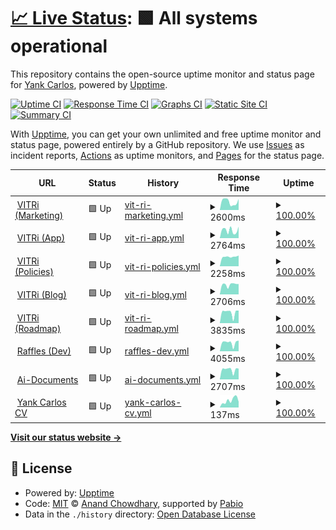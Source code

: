 # [📈 Live Status](https://demo.upptime.js.org): <!--live status--> **🟩 All systems operational**

This repository contains the open-source uptime monitor and status page for [Yank Carlos](https://yank-cv.vercel.app/), powered by [Upptime](https://github.com/upptime/upptime).

[![Uptime CI](https://github.com/nubo94/upptime/workflows/Uptime%20CI/badge.svg)](https://github.com/nubo94/upptime/actions?query=workflow%3A%22Uptime+CI%22)
[![Response Time CI](https://github.com/nubo94/upptime/workflows/Response%20Time%20CI/badge.svg)](https://github.com/nubo94/upptime/actions?query=workflow%3A%22Response+Time+CI%22)
[![Graphs CI](https://github.com/nubo94/upptime/workflows/Graphs%20CI/badge.svg)](https://github.com/nubo94/upptime/actions?query=workflow%3A%22Graphs+CI%22)
[![Static Site CI](https://github.com/nubo94/upptime/workflows/Static%20Site%20CI/badge.svg)](https://github.com/nubo94/upptime/actions?query=workflow%3A%22Static+Site+CI%22)
[![Summary CI](https://github.com/nubo94/upptime/workflows/Summary%20CI/badge.svg)](https://github.com/nubo94/upptime/actions?query=workflow%3A%22Summary+CI%22)

With [Upptime](https://upptime.js.org), you can get your own unlimited and free uptime monitor and status page, powered entirely by a GitHub repository. We use [Issues](https://github.com/nubo94/upptime/issues) as incident reports, [Actions](https://github.com/nubo94/upptime/actions) as uptime monitors, and [Pages](https://demo.upptime.js.org) for the status page.

<!--start: status pages-->
<!-- This summary is generated by Upptime (https://github.com/upptime/upptime) -->
<!-- Do not edit this manually, your changes will be overwritten -->
<!-- prettier-ignore -->
| URL | Status | History | Response Time | Uptime |
| --- | ------ | ------- | ------------- | ------ |
| <img alt="" src="https://icons.duckduckgo.com/ip3/vitri.store.ico" height="13"> [VITRi (Marketing)](https://vitri.store) | 🟩 Up | [vit-ri-marketing.yml](https://github.com/nubo94/upptime/commits/HEAD/history/vit-ri-marketing.yml) | <details><summary><img alt="Response time graph" src="./graphs/vit-ri-marketing/response-time-week.png" height="20"> 2600ms</summary><br><a href="https://nubo94.github.io/upptime/history/vit-ri-marketing"><img alt="Response time 2804" src="https://img.shields.io/endpoint?url=https%3A%2F%2Fraw.githubusercontent.com%2Fnubo94%2Fupptime%2FHEAD%2Fapi%2Fvit-ri-marketing%2Fresponse-time.json"></a><br><a href="https://nubo94.github.io/upptime/history/vit-ri-marketing"><img alt="24-hour response time 3445" src="https://img.shields.io/endpoint?url=https%3A%2F%2Fraw.githubusercontent.com%2Fnubo94%2Fupptime%2FHEAD%2Fapi%2Fvit-ri-marketing%2Fresponse-time-day.json"></a><br><a href="https://nubo94.github.io/upptime/history/vit-ri-marketing"><img alt="7-day response time 2600" src="https://img.shields.io/endpoint?url=https%3A%2F%2Fraw.githubusercontent.com%2Fnubo94%2Fupptime%2FHEAD%2Fapi%2Fvit-ri-marketing%2Fresponse-time-week.json"></a><br><a href="https://nubo94.github.io/upptime/history/vit-ri-marketing"><img alt="30-day response time 2826" src="https://img.shields.io/endpoint?url=https%3A%2F%2Fraw.githubusercontent.com%2Fnubo94%2Fupptime%2FHEAD%2Fapi%2Fvit-ri-marketing%2Fresponse-time-month.json"></a><br><a href="https://nubo94.github.io/upptime/history/vit-ri-marketing"><img alt="1-year response time 2804" src="https://img.shields.io/endpoint?url=https%3A%2F%2Fraw.githubusercontent.com%2Fnubo94%2Fupptime%2FHEAD%2Fapi%2Fvit-ri-marketing%2Fresponse-time-year.json"></a></details> | <details><summary><a href="https://nubo94.github.io/upptime/history/vit-ri-marketing">100.00%</a></summary><a href="https://nubo94.github.io/upptime/history/vit-ri-marketing"><img alt="All-time uptime 99.99%" src="https://img.shields.io/endpoint?url=https%3A%2F%2Fraw.githubusercontent.com%2Fnubo94%2Fupptime%2FHEAD%2Fapi%2Fvit-ri-marketing%2Fuptime.json"></a><br><a href="https://nubo94.github.io/upptime/history/vit-ri-marketing"><img alt="24-hour uptime 100.00%" src="https://img.shields.io/endpoint?url=https%3A%2F%2Fraw.githubusercontent.com%2Fnubo94%2Fupptime%2FHEAD%2Fapi%2Fvit-ri-marketing%2Fuptime-day.json"></a><br><a href="https://nubo94.github.io/upptime/history/vit-ri-marketing"><img alt="7-day uptime 100.00%" src="https://img.shields.io/endpoint?url=https%3A%2F%2Fraw.githubusercontent.com%2Fnubo94%2Fupptime%2FHEAD%2Fapi%2Fvit-ri-marketing%2Fuptime-week.json"></a><br><a href="https://nubo94.github.io/upptime/history/vit-ri-marketing"><img alt="30-day uptime 100.00%" src="https://img.shields.io/endpoint?url=https%3A%2F%2Fraw.githubusercontent.com%2Fnubo94%2Fupptime%2FHEAD%2Fapi%2Fvit-ri-marketing%2Fuptime-month.json"></a><br><a href="https://nubo94.github.io/upptime/history/vit-ri-marketing"><img alt="1-year uptime 99.99%" src="https://img.shields.io/endpoint?url=https%3A%2F%2Fraw.githubusercontent.com%2Fnubo94%2Fupptime%2FHEAD%2Fapi%2Fvit-ri-marketing%2Fuptime-year.json"></a></details>
| <img alt="" src="https://icons.duckduckgo.com/ip3/app.vitri.store.ico" height="13"> [VITRi (App)](https://app.vitri.store) | 🟩 Up | [vit-ri-app.yml](https://github.com/nubo94/upptime/commits/HEAD/history/vit-ri-app.yml) | <details><summary><img alt="Response time graph" src="./graphs/vit-ri-app/response-time-week.png" height="20"> 2764ms</summary><br><a href="https://nubo94.github.io/upptime/history/vit-ri-app"><img alt="Response time 3149" src="https://img.shields.io/endpoint?url=https%3A%2F%2Fraw.githubusercontent.com%2Fnubo94%2Fupptime%2FHEAD%2Fapi%2Fvit-ri-app%2Fresponse-time.json"></a><br><a href="https://nubo94.github.io/upptime/history/vit-ri-app"><img alt="24-hour response time 4038" src="https://img.shields.io/endpoint?url=https%3A%2F%2Fraw.githubusercontent.com%2Fnubo94%2Fupptime%2FHEAD%2Fapi%2Fvit-ri-app%2Fresponse-time-day.json"></a><br><a href="https://nubo94.github.io/upptime/history/vit-ri-app"><img alt="7-day response time 2764" src="https://img.shields.io/endpoint?url=https%3A%2F%2Fraw.githubusercontent.com%2Fnubo94%2Fupptime%2FHEAD%2Fapi%2Fvit-ri-app%2Fresponse-time-week.json"></a><br><a href="https://nubo94.github.io/upptime/history/vit-ri-app"><img alt="30-day response time 2880" src="https://img.shields.io/endpoint?url=https%3A%2F%2Fraw.githubusercontent.com%2Fnubo94%2Fupptime%2FHEAD%2Fapi%2Fvit-ri-app%2Fresponse-time-month.json"></a><br><a href="https://nubo94.github.io/upptime/history/vit-ri-app"><img alt="1-year response time 3149" src="https://img.shields.io/endpoint?url=https%3A%2F%2Fraw.githubusercontent.com%2Fnubo94%2Fupptime%2FHEAD%2Fapi%2Fvit-ri-app%2Fresponse-time-year.json"></a></details> | <details><summary><a href="https://nubo94.github.io/upptime/history/vit-ri-app">100.00%</a></summary><a href="https://nubo94.github.io/upptime/history/vit-ri-app"><img alt="All-time uptime 99.97%" src="https://img.shields.io/endpoint?url=https%3A%2F%2Fraw.githubusercontent.com%2Fnubo94%2Fupptime%2FHEAD%2Fapi%2Fvit-ri-app%2Fuptime.json"></a><br><a href="https://nubo94.github.io/upptime/history/vit-ri-app"><img alt="24-hour uptime 100.00%" src="https://img.shields.io/endpoint?url=https%3A%2F%2Fraw.githubusercontent.com%2Fnubo94%2Fupptime%2FHEAD%2Fapi%2Fvit-ri-app%2Fuptime-day.json"></a><br><a href="https://nubo94.github.io/upptime/history/vit-ri-app"><img alt="7-day uptime 100.00%" src="https://img.shields.io/endpoint?url=https%3A%2F%2Fraw.githubusercontent.com%2Fnubo94%2Fupptime%2FHEAD%2Fapi%2Fvit-ri-app%2Fuptime-week.json"></a><br><a href="https://nubo94.github.io/upptime/history/vit-ri-app"><img alt="30-day uptime 100.00%" src="https://img.shields.io/endpoint?url=https%3A%2F%2Fraw.githubusercontent.com%2Fnubo94%2Fupptime%2FHEAD%2Fapi%2Fvit-ri-app%2Fuptime-month.json"></a><br><a href="https://nubo94.github.io/upptime/history/vit-ri-app"><img alt="1-year uptime 99.97%" src="https://img.shields.io/endpoint?url=https%3A%2F%2Fraw.githubusercontent.com%2Fnubo94%2Fupptime%2FHEAD%2Fapi%2Fvit-ri-app%2Fuptime-year.json"></a></details>
| <img alt="" src="https://icons.duckduckgo.com/ip3/policies.vitri.store.ico" height="13"> [VITRi (Policies)](https://policies.vitri.store) | 🟩 Up | [vit-ri-policies.yml](https://github.com/nubo94/upptime/commits/HEAD/history/vit-ri-policies.yml) | <details><summary><img alt="Response time graph" src="./graphs/vit-ri-policies/response-time-week.png" height="20"> 2258ms</summary><br><a href="https://nubo94.github.io/upptime/history/vit-ri-policies"><img alt="Response time 1885" src="https://img.shields.io/endpoint?url=https%3A%2F%2Fraw.githubusercontent.com%2Fnubo94%2Fupptime%2FHEAD%2Fapi%2Fvit-ri-policies%2Fresponse-time.json"></a><br><a href="https://nubo94.github.io/upptime/history/vit-ri-policies"><img alt="24-hour response time 2521" src="https://img.shields.io/endpoint?url=https%3A%2F%2Fraw.githubusercontent.com%2Fnubo94%2Fupptime%2FHEAD%2Fapi%2Fvit-ri-policies%2Fresponse-time-day.json"></a><br><a href="https://nubo94.github.io/upptime/history/vit-ri-policies"><img alt="7-day response time 2258" src="https://img.shields.io/endpoint?url=https%3A%2F%2Fraw.githubusercontent.com%2Fnubo94%2Fupptime%2FHEAD%2Fapi%2Fvit-ri-policies%2Fresponse-time-week.json"></a><br><a href="https://nubo94.github.io/upptime/history/vit-ri-policies"><img alt="30-day response time 2058" src="https://img.shields.io/endpoint?url=https%3A%2F%2Fraw.githubusercontent.com%2Fnubo94%2Fupptime%2FHEAD%2Fapi%2Fvit-ri-policies%2Fresponse-time-month.json"></a><br><a href="https://nubo94.github.io/upptime/history/vit-ri-policies"><img alt="1-year response time 1885" src="https://img.shields.io/endpoint?url=https%3A%2F%2Fraw.githubusercontent.com%2Fnubo94%2Fupptime%2FHEAD%2Fapi%2Fvit-ri-policies%2Fresponse-time-year.json"></a></details> | <details><summary><a href="https://nubo94.github.io/upptime/history/vit-ri-policies">100.00%</a></summary><a href="https://nubo94.github.io/upptime/history/vit-ri-policies"><img alt="All-time uptime 99.98%" src="https://img.shields.io/endpoint?url=https%3A%2F%2Fraw.githubusercontent.com%2Fnubo94%2Fupptime%2FHEAD%2Fapi%2Fvit-ri-policies%2Fuptime.json"></a><br><a href="https://nubo94.github.io/upptime/history/vit-ri-policies"><img alt="24-hour uptime 100.00%" src="https://img.shields.io/endpoint?url=https%3A%2F%2Fraw.githubusercontent.com%2Fnubo94%2Fupptime%2FHEAD%2Fapi%2Fvit-ri-policies%2Fuptime-day.json"></a><br><a href="https://nubo94.github.io/upptime/history/vit-ri-policies"><img alt="7-day uptime 100.00%" src="https://img.shields.io/endpoint?url=https%3A%2F%2Fraw.githubusercontent.com%2Fnubo94%2Fupptime%2FHEAD%2Fapi%2Fvit-ri-policies%2Fuptime-week.json"></a><br><a href="https://nubo94.github.io/upptime/history/vit-ri-policies"><img alt="30-day uptime 100.00%" src="https://img.shields.io/endpoint?url=https%3A%2F%2Fraw.githubusercontent.com%2Fnubo94%2Fupptime%2FHEAD%2Fapi%2Fvit-ri-policies%2Fuptime-month.json"></a><br><a href="https://nubo94.github.io/upptime/history/vit-ri-policies"><img alt="1-year uptime 99.98%" src="https://img.shields.io/endpoint?url=https%3A%2F%2Fraw.githubusercontent.com%2Fnubo94%2Fupptime%2FHEAD%2Fapi%2Fvit-ri-policies%2Fuptime-year.json"></a></details>
| <img alt="" src="https://icons.duckduckgo.com/ip3/blog.vitri.store.ico" height="13"> [VITRi (Blog)](https://blog.vitri.store) | 🟩 Up | [vit-ri-blog.yml](https://github.com/nubo94/upptime/commits/HEAD/history/vit-ri-blog.yml) | <details><summary><img alt="Response time graph" src="./graphs/vit-ri-blog/response-time-week.png" height="20"> 2706ms</summary><br><a href="https://nubo94.github.io/upptime/history/vit-ri-blog"><img alt="Response time 2408" src="https://img.shields.io/endpoint?url=https%3A%2F%2Fraw.githubusercontent.com%2Fnubo94%2Fupptime%2FHEAD%2Fapi%2Fvit-ri-blog%2Fresponse-time.json"></a><br><a href="https://nubo94.github.io/upptime/history/vit-ri-blog"><img alt="24-hour response time 2847" src="https://img.shields.io/endpoint?url=https%3A%2F%2Fraw.githubusercontent.com%2Fnubo94%2Fupptime%2FHEAD%2Fapi%2Fvit-ri-blog%2Fresponse-time-day.json"></a><br><a href="https://nubo94.github.io/upptime/history/vit-ri-blog"><img alt="7-day response time 2706" src="https://img.shields.io/endpoint?url=https%3A%2F%2Fraw.githubusercontent.com%2Fnubo94%2Fupptime%2FHEAD%2Fapi%2Fvit-ri-blog%2Fresponse-time-week.json"></a><br><a href="https://nubo94.github.io/upptime/history/vit-ri-blog"><img alt="30-day response time 2548" src="https://img.shields.io/endpoint?url=https%3A%2F%2Fraw.githubusercontent.com%2Fnubo94%2Fupptime%2FHEAD%2Fapi%2Fvit-ri-blog%2Fresponse-time-month.json"></a><br><a href="https://nubo94.github.io/upptime/history/vit-ri-blog"><img alt="1-year response time 2408" src="https://img.shields.io/endpoint?url=https%3A%2F%2Fraw.githubusercontent.com%2Fnubo94%2Fupptime%2FHEAD%2Fapi%2Fvit-ri-blog%2Fresponse-time-year.json"></a></details> | <details><summary><a href="https://nubo94.github.io/upptime/history/vit-ri-blog">100.00%</a></summary><a href="https://nubo94.github.io/upptime/history/vit-ri-blog"><img alt="All-time uptime 99.98%" src="https://img.shields.io/endpoint?url=https%3A%2F%2Fraw.githubusercontent.com%2Fnubo94%2Fupptime%2FHEAD%2Fapi%2Fvit-ri-blog%2Fuptime.json"></a><br><a href="https://nubo94.github.io/upptime/history/vit-ri-blog"><img alt="24-hour uptime 100.00%" src="https://img.shields.io/endpoint?url=https%3A%2F%2Fraw.githubusercontent.com%2Fnubo94%2Fupptime%2FHEAD%2Fapi%2Fvit-ri-blog%2Fuptime-day.json"></a><br><a href="https://nubo94.github.io/upptime/history/vit-ri-blog"><img alt="7-day uptime 100.00%" src="https://img.shields.io/endpoint?url=https%3A%2F%2Fraw.githubusercontent.com%2Fnubo94%2Fupptime%2FHEAD%2Fapi%2Fvit-ri-blog%2Fuptime-week.json"></a><br><a href="https://nubo94.github.io/upptime/history/vit-ri-blog"><img alt="30-day uptime 100.00%" src="https://img.shields.io/endpoint?url=https%3A%2F%2Fraw.githubusercontent.com%2Fnubo94%2Fupptime%2FHEAD%2Fapi%2Fvit-ri-blog%2Fuptime-month.json"></a><br><a href="https://nubo94.github.io/upptime/history/vit-ri-blog"><img alt="1-year uptime 99.98%" src="https://img.shields.io/endpoint?url=https%3A%2F%2Fraw.githubusercontent.com%2Fnubo94%2Fupptime%2FHEAD%2Fapi%2Fvit-ri-blog%2Fuptime-year.json"></a></details>
| <img alt="" src="https://icons.duckduckgo.com/ip3/roadmap.vitri.store.ico" height="13"> [VITRi (Roadmap)](https://roadmap.vitri.store) | 🟩 Up | [vit-ri-roadmap.yml](https://github.com/nubo94/upptime/commits/HEAD/history/vit-ri-roadmap.yml) | <details><summary><img alt="Response time graph" src="./graphs/vit-ri-roadmap/response-time-week.png" height="20"> 3835ms</summary><br><a href="https://nubo94.github.io/upptime/history/vit-ri-roadmap"><img alt="Response time 3617" src="https://img.shields.io/endpoint?url=https%3A%2F%2Fraw.githubusercontent.com%2Fnubo94%2Fupptime%2FHEAD%2Fapi%2Fvit-ri-roadmap%2Fresponse-time.json"></a><br><a href="https://nubo94.github.io/upptime/history/vit-ri-roadmap"><img alt="24-hour response time 4498" src="https://img.shields.io/endpoint?url=https%3A%2F%2Fraw.githubusercontent.com%2Fnubo94%2Fupptime%2FHEAD%2Fapi%2Fvit-ri-roadmap%2Fresponse-time-day.json"></a><br><a href="https://nubo94.github.io/upptime/history/vit-ri-roadmap"><img alt="7-day response time 3835" src="https://img.shields.io/endpoint?url=https%3A%2F%2Fraw.githubusercontent.com%2Fnubo94%2Fupptime%2FHEAD%2Fapi%2Fvit-ri-roadmap%2Fresponse-time-week.json"></a><br><a href="https://nubo94.github.io/upptime/history/vit-ri-roadmap"><img alt="30-day response time 3779" src="https://img.shields.io/endpoint?url=https%3A%2F%2Fraw.githubusercontent.com%2Fnubo94%2Fupptime%2FHEAD%2Fapi%2Fvit-ri-roadmap%2Fresponse-time-month.json"></a><br><a href="https://nubo94.github.io/upptime/history/vit-ri-roadmap"><img alt="1-year response time 3617" src="https://img.shields.io/endpoint?url=https%3A%2F%2Fraw.githubusercontent.com%2Fnubo94%2Fupptime%2FHEAD%2Fapi%2Fvit-ri-roadmap%2Fresponse-time-year.json"></a></details> | <details><summary><a href="https://nubo94.github.io/upptime/history/vit-ri-roadmap">100.00%</a></summary><a href="https://nubo94.github.io/upptime/history/vit-ri-roadmap"><img alt="All-time uptime 99.98%" src="https://img.shields.io/endpoint?url=https%3A%2F%2Fraw.githubusercontent.com%2Fnubo94%2Fupptime%2FHEAD%2Fapi%2Fvit-ri-roadmap%2Fuptime.json"></a><br><a href="https://nubo94.github.io/upptime/history/vit-ri-roadmap"><img alt="24-hour uptime 100.00%" src="https://img.shields.io/endpoint?url=https%3A%2F%2Fraw.githubusercontent.com%2Fnubo94%2Fupptime%2FHEAD%2Fapi%2Fvit-ri-roadmap%2Fuptime-day.json"></a><br><a href="https://nubo94.github.io/upptime/history/vit-ri-roadmap"><img alt="7-day uptime 100.00%" src="https://img.shields.io/endpoint?url=https%3A%2F%2Fraw.githubusercontent.com%2Fnubo94%2Fupptime%2FHEAD%2Fapi%2Fvit-ri-roadmap%2Fuptime-week.json"></a><br><a href="https://nubo94.github.io/upptime/history/vit-ri-roadmap"><img alt="30-day uptime 100.00%" src="https://img.shields.io/endpoint?url=https%3A%2F%2Fraw.githubusercontent.com%2Fnubo94%2Fupptime%2FHEAD%2Fapi%2Fvit-ri-roadmap%2Fuptime-month.json"></a><br><a href="https://nubo94.github.io/upptime/history/vit-ri-roadmap"><img alt="1-year uptime 99.98%" src="https://img.shields.io/endpoint?url=https%3A%2F%2Fraw.githubusercontent.com%2Fnubo94%2Fupptime%2FHEAD%2Fapi%2Fvit-ri-roadmap%2Fuptime-year.json"></a></details>
| <img alt="" src="https://icons.duckduckgo.com/ip3/develop-raffles-sigma.vercel.app.ico" height="13"> [Raffles (Dev)](https://develop-raffles-sigma.vercel.app) | 🟩 Up | [raffles-dev.yml](https://github.com/nubo94/upptime/commits/HEAD/history/raffles-dev.yml) | <details><summary><img alt="Response time graph" src="./graphs/raffles-dev/response-time-week.png" height="20"> 4055ms</summary><br><a href="https://nubo94.github.io/upptime/history/raffles-dev"><img alt="Response time 4077" src="https://img.shields.io/endpoint?url=https%3A%2F%2Fraw.githubusercontent.com%2Fnubo94%2Fupptime%2FHEAD%2Fapi%2Fraffles-dev%2Fresponse-time.json"></a><br><a href="https://nubo94.github.io/upptime/history/raffles-dev"><img alt="24-hour response time 5024" src="https://img.shields.io/endpoint?url=https%3A%2F%2Fraw.githubusercontent.com%2Fnubo94%2Fupptime%2FHEAD%2Fapi%2Fraffles-dev%2Fresponse-time-day.json"></a><br><a href="https://nubo94.github.io/upptime/history/raffles-dev"><img alt="7-day response time 4055" src="https://img.shields.io/endpoint?url=https%3A%2F%2Fraw.githubusercontent.com%2Fnubo94%2Fupptime%2FHEAD%2Fapi%2Fraffles-dev%2Fresponse-time-week.json"></a><br><a href="https://nubo94.github.io/upptime/history/raffles-dev"><img alt="30-day response time 4152" src="https://img.shields.io/endpoint?url=https%3A%2F%2Fraw.githubusercontent.com%2Fnubo94%2Fupptime%2FHEAD%2Fapi%2Fraffles-dev%2Fresponse-time-month.json"></a><br><a href="https://nubo94.github.io/upptime/history/raffles-dev"><img alt="1-year response time 4077" src="https://img.shields.io/endpoint?url=https%3A%2F%2Fraw.githubusercontent.com%2Fnubo94%2Fupptime%2FHEAD%2Fapi%2Fraffles-dev%2Fresponse-time-year.json"></a></details> | <details><summary><a href="https://nubo94.github.io/upptime/history/raffles-dev">100.00%</a></summary><a href="https://nubo94.github.io/upptime/history/raffles-dev"><img alt="All-time uptime 100.00%" src="https://img.shields.io/endpoint?url=https%3A%2F%2Fraw.githubusercontent.com%2Fnubo94%2Fupptime%2FHEAD%2Fapi%2Fraffles-dev%2Fuptime.json"></a><br><a href="https://nubo94.github.io/upptime/history/raffles-dev"><img alt="24-hour uptime 100.00%" src="https://img.shields.io/endpoint?url=https%3A%2F%2Fraw.githubusercontent.com%2Fnubo94%2Fupptime%2FHEAD%2Fapi%2Fraffles-dev%2Fuptime-day.json"></a><br><a href="https://nubo94.github.io/upptime/history/raffles-dev"><img alt="7-day uptime 100.00%" src="https://img.shields.io/endpoint?url=https%3A%2F%2Fraw.githubusercontent.com%2Fnubo94%2Fupptime%2FHEAD%2Fapi%2Fraffles-dev%2Fuptime-week.json"></a><br><a href="https://nubo94.github.io/upptime/history/raffles-dev"><img alt="30-day uptime 100.00%" src="https://img.shields.io/endpoint?url=https%3A%2F%2Fraw.githubusercontent.com%2Fnubo94%2Fupptime%2FHEAD%2Fapi%2Fraffles-dev%2Fuptime-month.json"></a><br><a href="https://nubo94.github.io/upptime/history/raffles-dev"><img alt="1-year uptime 100.00%" src="https://img.shields.io/endpoint?url=https%3A%2F%2Fraw.githubusercontent.com%2Fnubo94%2Fupptime%2FHEAD%2Fapi%2Fraffles-dev%2Fuptime-year.json"></a></details>
| <img alt="" src="https://icons.duckduckgo.com/ip3/ai-document-main.vercel.app.ico" height="13"> [Ai-Documents](https://ai-document-main.vercel.app) | 🟩 Up | [ai-documents.yml](https://github.com/nubo94/upptime/commits/HEAD/history/ai-documents.yml) | <details><summary><img alt="Response time graph" src="./graphs/ai-documents/response-time-week.png" height="20"> 2707ms</summary><br><a href="https://nubo94.github.io/upptime/history/ai-documents"><img alt="Response time 2195" src="https://img.shields.io/endpoint?url=https%3A%2F%2Fraw.githubusercontent.com%2Fnubo94%2Fupptime%2FHEAD%2Fapi%2Fai-documents%2Fresponse-time.json"></a><br><a href="https://nubo94.github.io/upptime/history/ai-documents"><img alt="24-hour response time 2966" src="https://img.shields.io/endpoint?url=https%3A%2F%2Fraw.githubusercontent.com%2Fnubo94%2Fupptime%2FHEAD%2Fapi%2Fai-documents%2Fresponse-time-day.json"></a><br><a href="https://nubo94.github.io/upptime/history/ai-documents"><img alt="7-day response time 2707" src="https://img.shields.io/endpoint?url=https%3A%2F%2Fraw.githubusercontent.com%2Fnubo94%2Fupptime%2FHEAD%2Fapi%2Fai-documents%2Fresponse-time-week.json"></a><br><a href="https://nubo94.github.io/upptime/history/ai-documents"><img alt="30-day response time 2480" src="https://img.shields.io/endpoint?url=https%3A%2F%2Fraw.githubusercontent.com%2Fnubo94%2Fupptime%2FHEAD%2Fapi%2Fai-documents%2Fresponse-time-month.json"></a><br><a href="https://nubo94.github.io/upptime/history/ai-documents"><img alt="1-year response time 2195" src="https://img.shields.io/endpoint?url=https%3A%2F%2Fraw.githubusercontent.com%2Fnubo94%2Fupptime%2FHEAD%2Fapi%2Fai-documents%2Fresponse-time-year.json"></a></details> | <details><summary><a href="https://nubo94.github.io/upptime/history/ai-documents">100.00%</a></summary><a href="https://nubo94.github.io/upptime/history/ai-documents"><img alt="All-time uptime 100.00%" src="https://img.shields.io/endpoint?url=https%3A%2F%2Fraw.githubusercontent.com%2Fnubo94%2Fupptime%2FHEAD%2Fapi%2Fai-documents%2Fuptime.json"></a><br><a href="https://nubo94.github.io/upptime/history/ai-documents"><img alt="24-hour uptime 100.00%" src="https://img.shields.io/endpoint?url=https%3A%2F%2Fraw.githubusercontent.com%2Fnubo94%2Fupptime%2FHEAD%2Fapi%2Fai-documents%2Fuptime-day.json"></a><br><a href="https://nubo94.github.io/upptime/history/ai-documents"><img alt="7-day uptime 100.00%" src="https://img.shields.io/endpoint?url=https%3A%2F%2Fraw.githubusercontent.com%2Fnubo94%2Fupptime%2FHEAD%2Fapi%2Fai-documents%2Fuptime-week.json"></a><br><a href="https://nubo94.github.io/upptime/history/ai-documents"><img alt="30-day uptime 100.00%" src="https://img.shields.io/endpoint?url=https%3A%2F%2Fraw.githubusercontent.com%2Fnubo94%2Fupptime%2FHEAD%2Fapi%2Fai-documents%2Fuptime-month.json"></a><br><a href="https://nubo94.github.io/upptime/history/ai-documents"><img alt="1-year uptime 100.00%" src="https://img.shields.io/endpoint?url=https%3A%2F%2Fraw.githubusercontent.com%2Fnubo94%2Fupptime%2FHEAD%2Fapi%2Fai-documents%2Fuptime-year.json"></a></details>
| <img alt="" src="https://icons.duckduckgo.com/ip3/yank-cv.vercel.app.ico" height="13"> [Yank Carlos CV](https://yank-cv.vercel.app/) | 🟩 Up | [yank-carlos-cv.yml](https://github.com/nubo94/upptime/commits/HEAD/history/yank-carlos-cv.yml) | <details><summary><img alt="Response time graph" src="./graphs/yank-carlos-cv/response-time-week.png" height="20"> 137ms</summary><br><a href="https://nubo94.github.io/upptime/history/yank-carlos-cv"><img alt="Response time 120" src="https://img.shields.io/endpoint?url=https%3A%2F%2Fraw.githubusercontent.com%2Fnubo94%2Fupptime%2FHEAD%2Fapi%2Fyank-carlos-cv%2Fresponse-time.json"></a><br><a href="https://nubo94.github.io/upptime/history/yank-carlos-cv"><img alt="24-hour response time 111" src="https://img.shields.io/endpoint?url=https%3A%2F%2Fraw.githubusercontent.com%2Fnubo94%2Fupptime%2FHEAD%2Fapi%2Fyank-carlos-cv%2Fresponse-time-day.json"></a><br><a href="https://nubo94.github.io/upptime/history/yank-carlos-cv"><img alt="7-day response time 137" src="https://img.shields.io/endpoint?url=https%3A%2F%2Fraw.githubusercontent.com%2Fnubo94%2Fupptime%2FHEAD%2Fapi%2Fyank-carlos-cv%2Fresponse-time-week.json"></a><br><a href="https://nubo94.github.io/upptime/history/yank-carlos-cv"><img alt="30-day response time 154" src="https://img.shields.io/endpoint?url=https%3A%2F%2Fraw.githubusercontent.com%2Fnubo94%2Fupptime%2FHEAD%2Fapi%2Fyank-carlos-cv%2Fresponse-time-month.json"></a><br><a href="https://nubo94.github.io/upptime/history/yank-carlos-cv"><img alt="1-year response time 120" src="https://img.shields.io/endpoint?url=https%3A%2F%2Fraw.githubusercontent.com%2Fnubo94%2Fupptime%2FHEAD%2Fapi%2Fyank-carlos-cv%2Fresponse-time-year.json"></a></details> | <details><summary><a href="https://nubo94.github.io/upptime/history/yank-carlos-cv">100.00%</a></summary><a href="https://nubo94.github.io/upptime/history/yank-carlos-cv"><img alt="All-time uptime 100.00%" src="https://img.shields.io/endpoint?url=https%3A%2F%2Fraw.githubusercontent.com%2Fnubo94%2Fupptime%2FHEAD%2Fapi%2Fyank-carlos-cv%2Fuptime.json"></a><br><a href="https://nubo94.github.io/upptime/history/yank-carlos-cv"><img alt="24-hour uptime 100.00%" src="https://img.shields.io/endpoint?url=https%3A%2F%2Fraw.githubusercontent.com%2Fnubo94%2Fupptime%2FHEAD%2Fapi%2Fyank-carlos-cv%2Fuptime-day.json"></a><br><a href="https://nubo94.github.io/upptime/history/yank-carlos-cv"><img alt="7-day uptime 100.00%" src="https://img.shields.io/endpoint?url=https%3A%2F%2Fraw.githubusercontent.com%2Fnubo94%2Fupptime%2FHEAD%2Fapi%2Fyank-carlos-cv%2Fuptime-week.json"></a><br><a href="https://nubo94.github.io/upptime/history/yank-carlos-cv"><img alt="30-day uptime 100.00%" src="https://img.shields.io/endpoint?url=https%3A%2F%2Fraw.githubusercontent.com%2Fnubo94%2Fupptime%2FHEAD%2Fapi%2Fyank-carlos-cv%2Fuptime-month.json"></a><br><a href="https://nubo94.github.io/upptime/history/yank-carlos-cv"><img alt="1-year uptime 100.00%" src="https://img.shields.io/endpoint?url=https%3A%2F%2Fraw.githubusercontent.com%2Fnubo94%2Fupptime%2FHEAD%2Fapi%2Fyank-carlos-cv%2Fuptime-year.json"></a></details>

<!--end: status pages-->

[**Visit our status website →**](https://demo.upptime.js.org)

## 📄 License

- Powered by: [Upptime](https://github.com/upptime/upptime)
- Code: [MIT](./LICENSE) © [Anand Chowdhary](https://anandchowdhary.com), supported by [Pabio](https://pabio.com)
- Data in the `./history` directory: [Open Database License](https://opendatacommons.org/licenses/odbl/1-0/)
